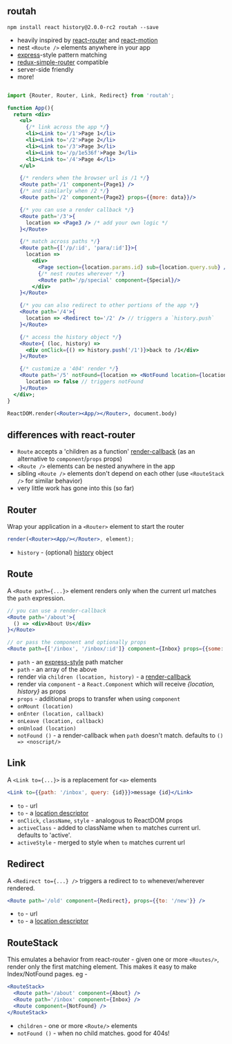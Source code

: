 routah
---

`npm install react history@2.0.0-rc2 routah --save`

- heavily inspired by [react-router](https://github.com/rackt/react-router) and [react-motion](https://github.com/chenglou/react-motion)
- nest `<Route />` elements anywhere in your app
- [express](http://expressjs.com/)-style pattern matching
- [redux-simple-router](https://www.npmjs.com/package/redux-simple-router) compatible
- server-side friendly
- more!


```jsx

import {Router, Router, Link, Redirect} from 'routah';

function App(){
  return <div>
    <ul>
      {/* link across the app */}
      <li><Link to='/1'>Page 1</li>
      <li><Link to='/2'>Page 2</li>
      <li><Link to='/3'>Page 3</li>
      <li><Link to='/p/1e536f'>Page 3</li>
      <li><Link to='/4'>Page 4</li>
    </ul>

    {/* renders when the browser url is /1 */}
    <Route path='/1' component={Page1} />
    {/* and similarly when /2 */}
    <Route path='/2' component={Page2} props={{more: data}}/>

    {/* you can use a render callback */}
    <Route path='/3'>{
      location => <Page3 /> /* add your own logic */
    }</Route>

    {/* match across paths */}
    <Route path={['/p/:id', 'para/:id']}>{
      location =>
        <div>
          <Page section={location.params.id} sub={location.query.sub} />
          {/* nest routes wherever */}
          <Route path='/p/special' component={Special}/>
        </div>
    }</Route>

    {/* you can also redirect to other portions of the app */}
    <Route path='/4'>{
      location => <Redirect to='/2' /> // triggers a `history.push`
    }</Route>

    {/* access the history object */}
    <Route>{ (loc, history) =>
      <div onClick={() => history.push('/1')}>back to /1</div>
    }</Route>

    {/* customize a '404' render */}
    <Route path='/5' notFound={location => <NotFound location={location}/>}> {
      location => false // triggers notFound
    }</Route>
  </div>;
}

ReactDOM.render(<Router><App/></Router>, document.body)
```

differences with react-router
---

- `Route` accepts a 'children as a function' [render-callback]([render-callback](https://discuss.reactjs.org/t/children-as-a-function-render-callbacks/626)) (as an alternative to `component`/`props` props)
- `<Route />` elements can be nested anywhere in the app
- sibling `<Route />` elements don't depend on each other (use `<RouteStack />` for similar behavior)
- very little work has gone into this (so far)



Router
---

Wrap your application in a `<Router>` element to start the router
```jsx
render(<Router><App/></Router>, element);
```

- `history` - (optional) [history](https://github.com/rackt/history) object

Route
---

A `<Route path={...}>` element renders only when the current url matches the `path` expression.
```jsx
// you can use a render-callback
<Route path='/about'>{
  () => <div>About Us</div>
}</Route>

// or pass the component and optionally props
<Route path={['/inbox', '/inbox/:id']} component={Inbox} props={{some: data}} />
```


- `path` - an [express-style](https://github.com/pillarjs/path-to-regexp) path matcher
- `path` - an array of the above
- render via `children (location, history)` - a [render-callback](https://discuss.reactjs.org/t/children-as-a-function-render-callbacks/626)
- render via `component` - a `React.Component` which will receive *{location, history}* as props
- `props` - additional props to transfer when using `component`
- `onMount (location)`
- `onEnter (location, callback)`
- `onLeave (location, callback)`
- `onUnload (location)`
- `notFound ()`  - a render-callback when `path` doesn't match. defaults to `() => <noscript/>`


Link
---

A `<Link to={...}>` is a replacement for `<a>` elements
```jsx
<Link to={{path: '/inbox', query: {id}}}>message {id}</Link>
```

- `to` - url
- `to` - a [location descriptor](https://github.com/rackt/history/blob/master/docs/Glossary.md#locationdescriptor)
- `onClick`, `className`, `style` - analogous to ReactDOM props
- `activeClass` - added to className when `to` matches current url. defaults to 'active'.
- `activeStyle` - merged to style when `to` matches current url

Redirect
---

A `<Redirect to={...} />` triggers a redirect to `to` whenever/wherever rendered.
```jsx
<Route path='/old' component={Redirect}, props={{to: '/new'}} />
```

- `to` - url
- `to` - a [location descriptor](https://github.com/rackt/history/blob/master/docs/Glossary.md#locationdescriptor)


RouteStack
---

This emulates a behavior from react-router - given one or more `<Routes/>`, render only the first matching element. This makes it easy to make Index/NotFound pages. eg -
```jsx
<RouteStack>
  <Route path='/about' component={About} />
  <Route path='/inbox' component={Inbox} />
  <Route component={NotFound} />
</RouteStack>
```

- `children` - one or more `<Route/>` elements
- `notFound ()` - when no child matches. good for 404s!


